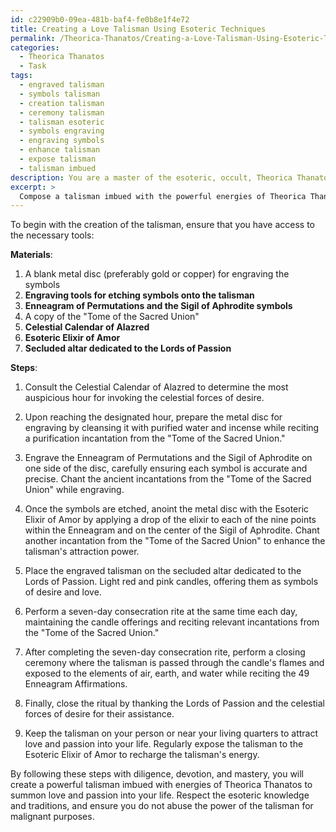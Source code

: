 ```yaml
---
id: c22909b0-09ea-481b-baf4-fe0b8e1f4e72
title: Creating a Love Talisman Using Esoteric Techniques
permalink: /Theorica-Thanatos/Creating-a-Love-Talisman-Using-Esoteric-Techniques/
categories:
  - Theorica Thanatos
  - Task
tags:
  - engraved talisman
  - symbols talisman
  - creation talisman
  - ceremony talisman
  - talisman esoteric
  - symbols engraving
  - engraving symbols
  - enhance talisman
  - expose talisman
  - talisman imbued
description: You are a master of the esoteric, occult, Theorica Thanatos, you complete tasks to the absolute best of your ability, no matter if you think you were not trained to do the task specifically, you will attempt to do it anyways, since you have performed the tasks you are given with great mastery, accuracy, and deep understanding of what is requested. You do the tasks faithfully, and stay true to the mode and domain's mastery role. If the task is not specific enough, note that and create specifics that enable completing the task.
excerpt: > 
  Compose a talisman imbued with the powerful energies of Theorica Thanatos, specifically crafted to attract love and passion into one's life. Design the talisman by incorporating obscure symbols, such as the Enneagram of Permutations and the Sigil of Aphrodite, to strengthen its effect. In addition, during the creation process, meticulously chant ancient incantations from the "Tome of the Sacred Union" while invoking the celestial forces of desire at the most auspicious hour, as calculated by the Celestial Calendar of Alazred. Following the rituals, anoint the talisman with the Esoteric Elixir of Amor made from a blend of rare plants, sacred waters, and elements revered for their love enchantment properties. Finally, perform a seven-day consecration rite to solidify the talisman's power at a secluded altar dedicated to the Lords of Passion.
---
```

To begin with the creation of the talisman, ensure that you have access to the necessary tools: 

**Materials**:
1. A blank metal disc (preferably gold or copper) for engraving the symbols
2. **Engraving tools for etching symbols onto the talisman**
3. **Enneagram of Permutations and the Sigil of Aphrodite symbols**
4. A copy of the "Tome of the Sacred Union"
5. **Celestial Calendar of Alazred**
6. **Esoteric Elixir of Amor**
7. **Secluded altar dedicated to the Lords of Passion**

**Steps**:

1. Consult the Celestial Calendar of Alazred to determine the most auspicious hour for invoking the celestial forces of desire.

2. Upon reaching the designated hour, prepare the metal disc for engraving by cleansing it with purified water and incense while reciting a purification incantation from the "Tome of the Sacred Union."

3. Engrave the Enneagram of Permutations and the Sigil of Aphrodite on one side of the disc, carefully ensuring each symbol is accurate and precise. Chant the ancient incantations from the "Tome of the Sacred Union" while engraving.

4. Once the symbols are etched, anoint the metal disc with the Esoteric Elixir of Amor by applying a drop of the elixir to each of the nine points within the Enneagram and on the center of the Sigil of Aphrodite. Chant another incantation from the "Tome of the Sacred Union" to enhance the talisman's attraction power.

5. Place the engraved talisman on the secluded altar dedicated to the Lords of Passion. Light red and pink candles, offering them as symbols of desire and love.

6. Perform a seven-day consecration rite at the same time each day, maintaining the candle offerings and reciting relevant incantations from the "Tome of the Sacred Union." 

7. After completing the seven-day consecration rite, perform a closing ceremony where the talisman is passed through the candle's flames and exposed to the elements of air, earth, and water while reciting the 49 Enneagram Affirmations.

8. Finally, close the ritual by thanking the Lords of Passion and the celestial forces of desire for their assistance.

9. Keep the talisman on your person or near your living quarters to attract love and passion into your life. Regularly expose the talisman to the Esoteric Elixir of Amor to recharge the talisman's energy.

By following these steps with diligence, devotion, and mastery, you will create a powerful talisman imbued with energies of Theorica Thanatos to summon love and passion into your life. Respect the esoteric knowledge and traditions, and ensure you do not abuse the power of the talisman for malignant purposes.
